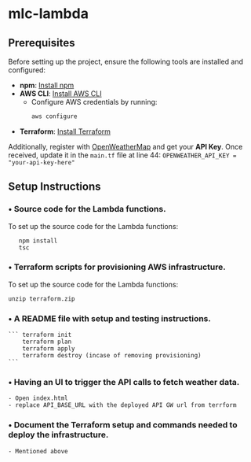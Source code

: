 # mlc-lambda

## Prerequisites

Before setting up the project, ensure the following tools are installed and configured:

- **npm**: [Install npm](https://www.npmjs.com/get-npm)
- **AWS CLI**: [Install AWS CLI](https://aws.amazon.com/cli/)
  - Configure AWS credentials by running:
    ```bash
    aws configure
    ```
- **Terraform**: [Install Terraform](https://www.terraform.io/downloads)

Additionally, register with [OpenWeatherMap](https://openweathermap.org/) and get your **API Key**. Once received, update it in the `main.tf` file at line 44:
`OPENWEATHER_API_KEY = "your-api-key-here"`

## Setup Instructions

### • Source code for the Lambda functions.

To set up the source code for the Lambda functions:

```unzip lambda.zip
   npm install
   tsc
```

### • Terraform scripts for provisioning AWS infrastructure.

To set up the source code for the Lambda functions:

`unzip terraform.zip`

### • A README file with setup and testing instructions.

    ``` terraform init
        terraform plan
        terraform apply
        terraform destroy (incase of removing provisioning)
    ```

### • Having an UI to trigger the API calls to fetch weather data.

    - Open index.html
    - replace API_BASE_URL with the deployed API GW url from terrform

### • Document the Terraform setup and commands needed to deploy the infrastructure.

    - Mentioned above
